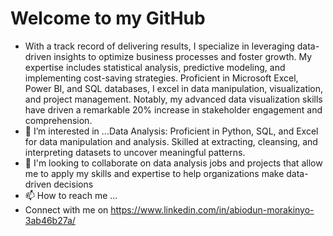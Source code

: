 # Welcome to my GitHub
- With a track record of delivering results, I specialize in leveraging data-driven insights to optimize business processes and foster growth. My expertise includes statistical analysis, predictive modeling, and implementing cost-saving strategies. Proficient in Microsoft Excel, Power BI, and SQL databases, I excel in data manipulation, visualization, and project management. Notably, my advanced data visualization skills have driven a remarkable 20% increase in stakeholder engagement and comprehension.
- 👀 I’m interested in ...Data Analysis: Proficient in Python, SQL, and Excel for data manipulation and analysis. Skilled at extracting, cleansing, and interpreting datasets to uncover meaningful patterns.
- 💞️ I'm looking to collaborate on data analysis jobs and projects that allow me to apply my skills and expertise to help organizations make data-driven decisions
- 📫 How to reach me ...
- Connect with me on https://www.linkedin.com/in/abiodun-morakinyo-3ab46b27a/

<!---
blackcoffe69/blackcoffe69 is a ✨ special ✨ repository because its `README.md` (this file) appears on your GitHub profile.
You can click the Preview link to take a look at your changes.
--->
